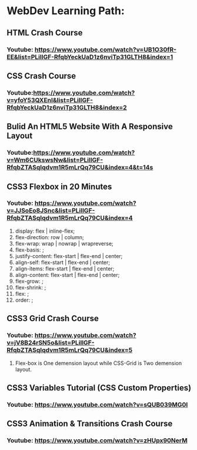 # WebDev Learning Path:

## HTML Crash Course
### Youtube: https://www.youtube.com/watch?v=UB1O30fR-EE&list=PLillGF-RfqbYeckUaD1z6nviTp31GLTH8&index=1

## CSS Crash Course
### Youtube:https://www.youtube.com/watch?v=yfoY53QXEnI&list=PLillGF-RfqbYeckUaD1z6nviTp31GLTH8&index=2

## Bulid An HTML5 Website With A Responsive Layout
### Youtube:https://www.youtube.com/watch?v=Wm6CUkswsNw&list=PLillGF-RfqbZTASqIqdvm1R5mLrQq79CU&index=4&t=14s

## CSS3 Flexbox in 20 Minutes
### Youtube: https://www.youtube.com/watch?v=JJSoEo8JSnc&list=PLillGF-RfqbZTASqIqdvm1R5mLrQq79CU&index=4

1. display: flex | inline-flex;
2. flex-direction: row | column;
3. flex-wrap: wrap | nowrap | wrapreverse;
4. flex-basis: <length>;
5. justify-content: flex-start | flex-end | center;
6. align-self: flex-start | flex-end | center;
7. align-items: flex-start | flex-end | center;
8. align-content: flex-start | flex-end | center;
9. flex-grow: <number>;
10. flex-shrink: <number>;
11. flex: <integer>;
12. order: <integer>;


## CSS3 Grid Crash Course
### Youtube: https://www.youtube.com/watch?v=jV8B24rSN5o&list=PLillGF-RfqbZTASqIqdvm1R5mLrQq79CU&index=5

1. Flex-box is One demension layout while CSS-Grid is Two demension layout.

## CSS3 Variables Tutorial (CSS Custom Properties)
### Youtube: https://www.youtube.com/watch?v=sQUB039MG0I

## CSS3 Animation & Transitions Crash Course
### Youtube: https://www.youtube.com/watch?v=zHUpx90NerM